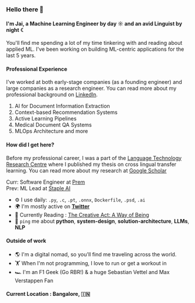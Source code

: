 ### Hello there 👋

#### I'm Jai, a Machine Learning Engineer by day ☼ and an avid Linguist by night ☾
You'll find me spending a lot of my time tinkering with and reading about applied ML. I've been working on building ML-centric applications for the last 5 years. <br>

#### Professional Experience
I've worked at both early-stage companies (as a founding engineer) and large companies as a research engineer. You can read more about my professional background on [LinkedIn](https://www.linkedin.com/in/jaipaleth/).

1. AI for Document Information Extraction
2. Context-based Recommendation Systems
3. Active Learning Pipelines
4. Medical Document QA Systems
5. MLOps Architecture and more

#### How did I get here?
Before my professional career, I was a part of the [Language Technology Research Centre](https://ltrc.iiit.ac.in/) where I published my thesis on cross lingual transfer learning.
You can read more about my research at [Google Scholar](https://scholar.google.co.in/citations?user=tgP-3f0AAAAJ&hl=en)

Curr: Software Engineer at [Prem](https://premai.io/)<br>
Prev: ML Lead at [Staple AI](https://staple.io)<br>

- ⚙️ I use daily: `.py`, `.c`, `.pt`, `.onnx`, `Dockerfile`, `.psd`, `.ai`
- 🌍 I'm mostly active on [**Twitter**](https://twitter.com/mr_Jaypee)
- 💅 Currently Reading : [The Creative Act: A Way of Being](https://www.goodreads.com/en/book/show/60965426)
- 💬 `ping` me about **python**, **system-design**, **solution-architecture**, **LLMs**, **NLP**

#### Outside of work
- 🌎 I'm a digital nomad, so you'll find me traveling across the world.
- 🏋️ When I'm not programming, I love to run or get a workout in
- 🏎️ I'm an F1 Geek (Go RBR!) & a huge Sebastian Vettel and Max Verstappen Fan

#### Current Location : Bangalore, 🇮🇳

<!--
**Killthebug/Killthebug** is a ✨ _special_ ✨ repository because its `README.md` (this file) appears on your GitHub profile.

Here are some ideas to get you started:

- 🔭 I’m currently working on ...
- 🌱 I’m currently learning ...
- 👯 I’m looking to collaborate on ...
- 🤔 I’m looking for help with ...
- 💬 Ask me about ...
- 📫 How to reach me: ...
- 😄 Pronouns: ...
- ⚡ Fun fact: ...
-->
